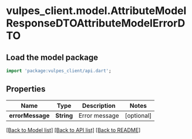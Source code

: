 # vulpes_client.model.AttributeModelResponseDTOAttributeModelErrorDTO

## Load the model package
```dart
import 'package:vulpes_client/api.dart';
```

## Properties
Name | Type | Description | Notes
------------ | ------------- | ------------- | -------------
**errorMessage** | **String** | Error message | [optional] 

[[Back to Model list]](../README.md#documentation-for-models) [[Back to API list]](../README.md#documentation-for-api-endpoints) [[Back to README]](../README.md)


